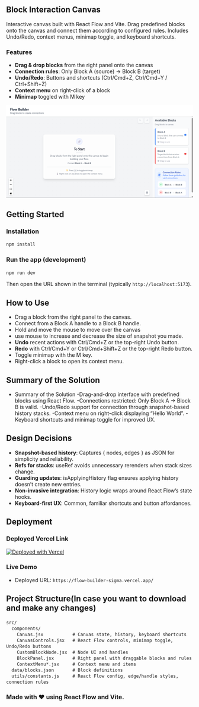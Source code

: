 ## Block Interaction Canvas

Interactive canvas built with React Flow and Vite. Drag predefined blocks onto the canvas and connect them according to configured rules. Includes Undo/Redo, context menus, minimap toggle, and keyboard shortcuts.

### Features
- **Drag & drop blocks** from the right panel onto the canvas
- **Connection rules**: Only Block A (source) → Block B (target)
- **Undo/Redo**: Buttons and shortcuts (Ctrl/Cmd+Z, Ctrl/Cmd+Y / Ctrl+Shift+Z)
- **Context menu** on right-click of a block
- **Minimap** toggled with M key

![screenshot of flow builder](image.png)

## Getting Started

### Installation
```bash
npm install
```

### Run the app (development)
```bash
npm run dev
```
Then open the URL shown in the terminal (typically `http://localhost:5173`).

## How to Use
- Drag a block from the right panel to the canvas.
- Connect from a Block A handle to a Block B handle.
- Hold and move the mouse to move over the canvas 
- use mouse to increase and decrease the size of snapshot you made.
- **Undo** recent actions with Ctrl/Cmd+Z or the top-right Undo button.
- **Redo** with Ctrl/Cmd+Y or Ctrl/Cmd+Shift+Z or the top-right Redo button.
- Toggle minimap with the M key.
- Right-click a block to open its context menu.

## Summary of the Solution
- Summary of the Solution
-Drag-and-drop interface with predefined blocks using React Flow.
-Connections restricted: Only Block A → Block B is valid.
-Undo/Redo support for connection through snapshot-based history stacks.
-Context menu on right-click displaying “Hello World”.
-Keyboard shortcuts and minimap toggle for improved UX.

## Design Decisions
- **Snapshot-based history**: Captures { nodes, edges } as JSON for simplicity and reliability.
- **Refs for stacks**: useRef avoids unnecessary rerenders when stack sizes change.
- **Guarding updates**: isApplyingHistory flag ensures applying history doesn’t create new entries.
- **Non-invasive integration**: History logic wraps around React Flow’s state hooks.
- **Keyboard-first UX**: Common, familiar shortcuts and button affordances.

## Deployment
### Deployed Vercel Link

[![Deployed with Vercel](https://vercel.com/button)](https://flow-builder-sigma.vercel.app/)

### Live Demo
- Deployed URL: `https://flow-builder-sigma.vercel.app/`

## Project Structure(In case you want to download and make any changes)
```
src/
  components/
    Canvas.jsx           # Canvas state, history, keyboard shortcuts
    CanvasControls.jsx   # React Flow controls, minimap toggle, Undo/Redo buttons
    CustomBlockNode.jsx  # Node UI and handles
    BlockPanel.jsx       # Right panel with draggable blocks and rules
    ContextMenu*.jsx     # Context menu and items
  data/blocks.json       # Block definitions
  utils/constants.js     # React Flow config, edge/handle styles, connection rules
```

### Made with ❤️ using React Flow and Vite.  
